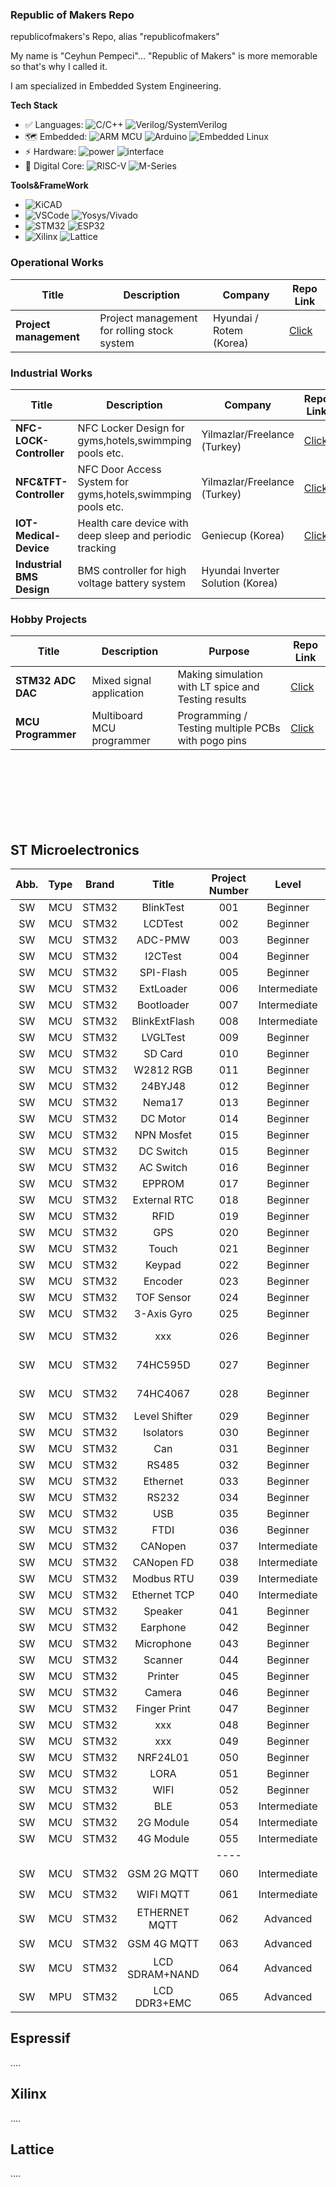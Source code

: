 ### Republic of Makers Repo ###

republicofmakers's Repo, alias "republicofmakers"



My name is "Ceyhun Pempeci"... "Republic of Makers" is more memorable so that's why I called it.


I am specialized in Embedded System Engineering.

**Tech Stack**
* ✅ Languages: ![C/C++](https://img.shields.io/badge/-C/C++-white?style=flat-square&logo=c) 
![Verilog/SystemVerilog](https://img.shields.io/badge/-Verilog/SystemVerilog-white?style=flat-square&logo=V)
* 🗺 Embedded: ![ARM MCU](https://img.shields.io/badge/-MCU-white?style=flat-square&logo=Arm)
![Arduino](https://img.shields.io/badge/-Arduino-white?style=flat-square&logo=Arduino)
![Embedded Linux](https://img.shields.io/badge/-Embedded%20Linux-white?style=flat-square&logo=Linux)
* ⚡ Hardware: ![power](https://img.shields.io/badge/-PowerCircuitryDesign-00629B?style=flat-square)
![interface](https://img.shields.io/badge/-Interfaces-00629B?style=flat-square&logo=IEEE)
* 🚀 Digital Core: 
![RISC-V](https://img.shields.io/badge/-RV32-F6B21A?style=flat-square)
![M-Series](https://img.shields.io/badge/-ARM:M0--M3--M4--M7-76B900?style=flat-square)


**Tools&FrameWork**


* ![KiCAD](https://img.shields.io/badge/-KiCad-6C0101?style=flat-square&logo=KiCad)
* ![VSCode](https://img.shields.io/badge/-VS%20Code-007ACC?style=flat-square&logo=visual-studio-code) 
![Yosys/Vivado](https://img.shields.io/badge/-Yosys/Vivado-pink?style=flat-square)
* ![STM32](https://img.shields.io/badge/-STM32-03234B?style=flat-square&logo=STMicroelectronics) 
![ESP32](https://img.shields.io/badge/-ESP32-282423?style=flat-square&logo=Espressif)
* ![Xilinx](https://img.shields.io/badge/-Xilinx-E01F27?style=flat-square&logo=Xilinx)
![Lattice](https://img.shields.io/badge/-Lattice-F6B21A?style=flat-square&logo=Xilinx)


### Operational Works

| Title        | Description                      | Company                      | Repo  Link                      | 
|------------------|----------------------------------|----------------------------------|----------------------------------|
| **Project management**       | Project management for rolling stock system     | Hyundai / Rotem (Korea)      | [Click](https://github.com/republicofmakers/Operational-Works-Project-management)|


### Industrial Works

| Title        | Description                      | Company                      | Repo  Link                      | 
|------------------|----------------------------------|----------------------------------|----------------------------------|
| **NFC-LOCK-Controller**       | NFC Locker Design for gyms,hotels,swimmping pools etc.       | Yilmazlar/Freelance (Turkey)      | [Click](https://github.com/republicofmakers/Industrial-Works-NFC-LOCK-Controller/tree/main)|
| **NFC&TFT-Controller**       | NFC Door Access System for gyms,hotels,swimmping pools etc.       | Yilmazlar/Freelance (Turkey)      | [Click](https://github.com/republicofmakers/Industrial-Works-NFC-TFT-Controller/tree/main)|
| **IOT-Medical-Device**    | Health care device with deep sleep and periodic tracking    | Geniecup (Korea)      | [Click](https://github.com/republicofmakers/Industrial-Works-IOT-Medical-Device/tree/main)|
| **Industrial BMS Design**     | BMS controller for high voltage battery system   | Hyundai Inverter Solution (Korea)       | |


### Hobby Projects

| Title        | Description                      | Purpose                      | Repo  Link                      | 
|------------------|----------------------------------|----------------------------------|----------------------------------|
| **STM32 ADC DAC**        | Mixed signal application       |  Making simulation with LT spice and Testing results     | [Click](https://github.com/republicofmakers/HW-KICAD-MCU-STM32-External-ADC-DAC)|
| **MCU Programmer**       | Multiboard MCU programmer       | Programming / Testing multiple PCBs with pogo pins      | [Click](https://github.com/republicofmakers/HW-KICAD-FREECAD-MCU-Programmer/tree/main)|

<br>
<br>
<br>
<br>
<br>
<br>


## ST Microelectronics

|  Abb.        |     Type     |     Brand    |    Title      | Project Number|    Level    |  Description              | Progress      |    Repo Link |
|:------------:|:------------:|:------------:|:------------: |:-------------:|:------------:|:-------------------------|:-------------:|:------------:|
| SW           | MCU          | STM32        |  BlinkTest     |  001         |  Beginner    |  Simple LED control          |  ✅ Done       |[Click](https://github.com/republicofmakers/SW-MCU-STM32-BlinkTest-001)|
| SW           | MCU          | STM32        |  LCDTest        |  002        |  Beginner    |  0.96 Inch LCD              |  ✅ Done       |[Click](https://github.com/republicofmakers/SW-MCU-STM32-LCDTest-002)|
| SW           | MCU          | STM32        |  ADC-PMW       |  003         |  Beginner    |  Potentiometer&Servo         |  ✅ Done       |[Click](https://github.com/republicofmakers/SW-MCU-STM32-ADC-PMW-003) |
| SW           | MCU          | STM32        |  I2CTest       |  004         |  Beginner    |  SHT4X Temp&Hum              |  ✅ Done       |[Click](https://github.com/republicofmakers/SW-MCU-STM32-I2CTest-004) |
| SW           | MCU          | STM32        |   SPI-Flash    |  005         |  Beginner    |  Winbond SPI Flash           |  ✅ Done       |[Click](https://github.com/republicofmakers/SW-MCU-STM32-SPI-Flash-005) |
| SW           | MCU          | STM32        |  ExtLoader     |  006         |  Intermediate|  Ext. Flash Boot - 1         |  ✅ Done       |[Click](https://github.com/republicofmakers/SW-MCU-STM32-ExtLoader-006) |
| SW           | MCU          | STM32        |  Bootloader    |  007         |  Intermediate|  Ext. Flash Boot - 2         |  ✅ Done       |[Click](https://github.com/republicofmakers/SW-MCU-STM32-BootLoader-007) |
| SW           | MCU          | STM32        |  BlinkExtFlash |  008         |  Intermediate|  Ext. Flash Boot - 3        |  ✅ Done       |[Click](https://github.com/republicofmakers/SW-MCU-STM32-BlinkExtFlash-008) |
| SW           | MCU          | STM32        |  LVGLTest      |  009         |  Beginner    |  Ext. Flash Boot - 4         |  ✅ Done       |[Click](https://github.com/republicofmakers/SW-MCU-STM32-LVGLTest-009) |
| SW           | MCU          | STM32        |  SD Card       |  010         |  Beginner    |  SD Card Data Logger         |  ✅ Done       |[Click](https://github.com/republicofmakers/SW-MCU-STM32-10-SD-Card-010) |
| SW           | MCU          | STM32        |  W2812 RGB     |  011         |  Beginner    |  RGB LED Control             |  ✅ Done       |[Click](https://github.com/republicofmakers/SW-MCU-STM32-W2812-RGB-011) |
| SW           | MCU          | STM32        | 24BYJ48        |  012         |  Beginner    |  24BYJ48 Stepper             |  ✅ Done       |[Click](https://github.com/republicofmakers/SW-MCU-STM32-24BYJ48-012)  |
| SW           | MCU          | STM32        | Nema17         |  013         |  Beginner    |  Nema17 Stepper              |  ✅ Done       |[Click](https://github.com/republicofmakers/SW-MCU-STM32-Nema17-013)  |
| SW           | MCU          | STM32        | DC Motor       |  014         |  Beginner    |  DC Motor                    |  ✅ Done       |[]()  |
| SW           | MCU          | STM32        | NPN Mosfet     |  015         |  Beginner    |  Water/Gas Pump              |  ✅ Done       |[]()  |
| SW           | MCU          | STM32        | DC Switch      |  015         |  Beginner    |  DC Device                   |  ✅ Done       |[]()  |
| SW           | MCU          | STM32        | AC Switch      |  016         |  Beginner    |  AC Device                   |  ✅ Done       |[]()  |
| SW           | MCU          | STM32        | EPPROM         |  017         |  Beginner    |  AT24C256 EPPROM             |  ✅ Done       |[Click](https://github.com/republicofmakers/SW-MCU-STM32-EPPROM-017)  |
| SW           | MCU          | STM32        | External RTC   |  018         |  Beginner    |  DS3231 RTC                  |  ✅ Done       |[Click](https://github.com/republicofmakers/SW-MCU-STM32-ExternalRTC-018)  |
| SW           | MCU          | STM32        | RFID           |  019         |  Beginner    |  RC522 RFID                  |  ✅ Done       |[Click](https://github.com/republicofmakers/SW-MCU-STM32-RFID-019)  |
| SW           | MCU          | STM32        | GPS            |  020         |  Beginner    |  NEO-6M GPS                  |  ✅ Done       |[Click](https://github.com/republicofmakers/SW-MCU-STM32-GPS-020)  |
| SW           | MCU          | STM32        | Touch          |  021         |  Beginner    |  Capacitive Touch            |  ✅ Done       |[]()  |
| SW           | MCU          | STM32        | Keypad         |  022         |  Beginner    |  4x4 Keypad                  |  ✅ Done       |[]()  |
| SW           | MCU          | STM32        | Encoder        |  023         |  Beginner    |  Rotary Encoder              |  ✅ Done       |[]()  |
| SW           | MCU          | STM32        | TOF Sensor     |  024         |  Beginner    |  VL53L4CD Sensor             |  ✅ Done       |[]()  |
| SW           | MCU          | STM32        | 3-Axis Gyro    |  025         |  Beginner    |  MPU6050 Sensor              |  ✅ Done       |[]()  |
| SW           | MCU          | STM32        | xxx            |  026         |  Beginner    |  Digital Input Multiplexer   |  ✅ Done       |[]()  |
| SW           | MCU          | STM32        | 74HC595D       |  027         |  Beginner    |  Digital Output Multiplexer  |  ✅ Done       |[]()  |
| SW           | MCU          | STM32        | 74HC4067       |  028         |  Beginner    |  Analog Signal Multiplexer   |  ✅ Done       |[]()  |
| SW           | MCU          | STM32        | Level Shifter  |  029         |  Beginner    |  TXS0108E / YF08E            |  ✅ Done       |[]()  |
| SW           | MCU          | STM32        |  Isolators     |  030         |  Beginner    |  CA‐IS3722                   |  ✅ Done       |[]()  |
| SW           | MCU          | STM32        |  Can           |  031         |  Beginner    |  MCP2551 Can Bus             |  ✅ Done       |[Click](https://github.com/republicofmakers/SW-MCU-STM32-CanBus-031)  |
| SW           | MCU          | STM32        |  RS485         |  032         |  Beginner    |  MAX485  Mod Bus             |  ✅ Done       |[]() |
| SW           | MCU          | STM32        |  Ethernet      |  033         |  Beginner    |  W5500 Ethernet              |  ✅ Done       |[]() |
| SW           | MCU          | STM32        |  RS232         |  034         |  Beginner    |  MAX3232 RS232               |  ✅ Done       |[]() |
| SW           | MCU          | STM32        |  USB           |  035         |  Beginner    |  STM32F1 USB                 |  ✅ Done       |[]() |
| SW           | MCU          | STM32        |  FTDI          |  036         |  Beginner    |                              |  ✅ Done       |[]() |
| SW           | MCU          | STM32        |  CANopen       |  037         |  Intermediate|  Software                    |  ✅ Done       |[]() |
| SW           | MCU          | STM32        |  CANopen FD    |  038         |  Intermediate|  Software                    |  ✅ Done       |[]() |
| SW           | MCU          | STM32        |  Modbus RTU    |  039         |  Intermediate|  Software                    |  ✅ Done       |[]() |
| SW           | MCU          | STM32        |  Ethernet TCP  |  040         |  Intermediate|  Software                    |  ✅ Done       |[]() |
| SW           | MCU          | STM32        |  Speaker       |  041         |  Beginner    |  Max98357                    |  ✅ Done       |[]()  |
| SW           | MCU          | STM32        |  Earphone      |  042         |  Beginner    |  PCM5102                     |  ✅ Done       |[]()  |
| SW           | MCU          | STM32        |  Microphone    |  043         |  Beginner    |  INMP441                     |  ✅ Done       |[]()  |
| SW           | MCU          | STM32        |  Scanner       |  044         |  Beginner    |  YHDAA 2D Scanner            |  ✅ Done       |[]()  |
| SW           | MCU          | STM32        |  Printer       |  045         |  Beginner    |  RUIDIADA Printer            |  ✅ Done       |[]()  |
| SW           | MCU          | STM32        |  Camera        |  046         |  Beginner    |  OV2640 (2MP)                |  ✅ Done       |[]()  |
| SW           | MCU          | STM32        |  Finger Print  |  047         |  Beginner    |  GROW R503                   |  ✅ Done       |[]()  |
| SW           | MCU          | STM32        |  xxx           |  048         |  Beginner    |                              |  ✅ Done       |[]()  |
| SW           | MCU          | STM32        |  xxx           |  049         |  Beginner    |                              | ✅ Done        |[]()  |
| SW           | MCU          | STM32        |  NRF24L01      |  050         |  Beginner    |                              |  ✅ Done       |[]() |
| SW           | MCU          | STM32        |  LORA          |  051         |  Beginner    |                              |  ✅ Done       |[Click](https://github.com/republicofmakers/SW-MCU-STM32-LORA-051) |
| SW           | MCU          | STM32        |  WIFI          |  052         |  Beginner    |  ESP-01                      |  ✅ Done       |[]() |
| SW           | MCU          | STM32        |  BLE           |  053         |  Intermediate|  STM32WB                     |  ✅ Done       |[]() |
| SW           | MCU          | STM32        |  2G Module     |  054         |  Intermediate|  800C                        |  ✅ Done       |[]() |
| SW           | MCU          | STM32        |  4G Module     |  055         |  Intermediate|  A7672S-FASE                 |  ✅ Done       |[]() |
|              |              |              |                |  ----        |              |                              |                |     |
| SW           | MCU          | STM32        |  GSM 2G MQTT   |  060         |  Intermediate|                              |⏳Progress      |[]() |
| SW           | MCU          | STM32        |  WIFI MQTT     |  061         |  Intermediate|                              |⏳Progress      |[]() |
| SW           | MCU          | STM32        |  ETHERNET MQTT |  062         |  Advanced    |                              |⏳Progress      |[]() |
| SW           | MCU          | STM32        |  GSM 4G MQTT   |  063         |  Advanced    |                              |⏳Progress      |[]() |
| SW           | MCU          | STM32        |  LCD SDRAM+NAND|  064         |  Advanced    |                              |⏳Progress      |[]() |
| SW           | MPU          | STM32        |  LCD DDR3+EMC  |  065         |  Advanced    |                              |❌NotStarted    |[]() |

## Espressif


....

## Xilinx


....

## Lattice


....

